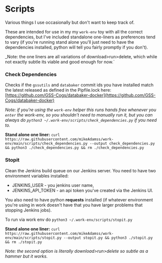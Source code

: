 
# Scripts

Various things I use occasionally but don't want to keep track of.

These are intended for use in my my `work-env` toy with all the correct dependencies, but I've included standalone one-liners as preferences tend to vary (if you're running stand alone you'll just need to have the dependencies installed, python will tell you fairly promptly if you don't).

_Note: the one liners are all variations of download>run>delete, which while not exactly subtle its viable and good enough for now.`


### Check Dependencies

Checks if the `gssutils` and `databaker` commit ids you have installed match the latest released as defined in the Pipfile.lock here: [https://github.com/GSS-Cogs/databaker-docker](https://github.com/GSS-Cogs/databaker-docker) 

_Note: if you're using the `work-env` helper this runs hands free whenever you `enter` the work-env, so you shouldn't need to manually run it, but you can always do `python3 ~/.work-env/scripts/check_dependencies.py` if you need to._

**Stand alone one liner:** `curl https://raw.githubusercontent.com/mikeAdamss/work-env/main/scripts/check_dependencies.py --output check_dependencies.py && python3 ./check_dependencies.py && rm ./check_dependencies.py`

### Stopit

Clean the Jenkins build queue on our Jenkins server. You need to have two environment variables installed:

* JENKINS_USER - you jenkins user name,
* JENKINS_API_TOKEN - an api token you've created via the Jenkins UI.

You also need to have python **requests** installed (if whatever environment you're using in work doesn't have that you have larger problems that stopping Jenkins jobs).

To run via work env do `python3 ~/.work-env/scripts/stopit.py`

**Stand alone one liner:** `curl https://raw.githubusercontent.com/mikeAdamss/work-env/main/scripts/stopit.py --output stopit.py && python3 ./stopit.py && rm ./stopit.py`

_Note: the second option is literally download>run>delete so subtle as a hammer but it works._
